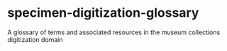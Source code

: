 # specimen-digitization-glossary
A glossary of terms and associated resources in the museum collections digitization domain
